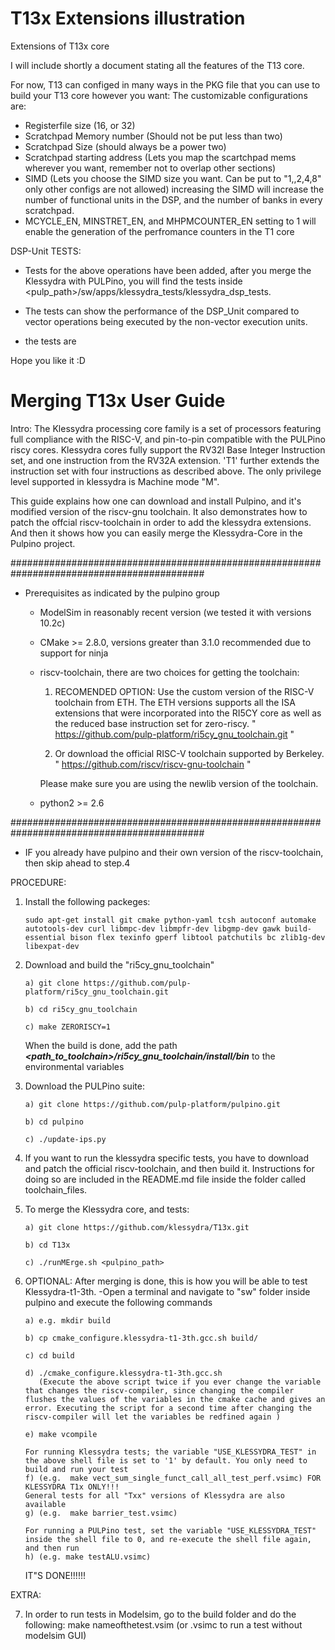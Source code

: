 # T13x Extensions illustration

Extensions of T13x core

I will include shortly a document stating all the features of the T13 core.

For now, T13 can configed in many ways in the PKG file that you can use to build your T13 core however you want:
The customizable configurations are:
  - Registerfile size (16, or 32)
  - Scratchpad Memory number (Should not be put less than two)
  - Scratchpad Size (should always be a power two)
  - Scratchpad starting address (Lets you map the scartchpad mems wherever you want, remember not to overlap other sections)
  - SIMD (Lets you choose the SIMD size you want. Can be put to "1,,2,4,8" only other configs are not allowed) increasing the SIMD will increase the number of functional units in the DSP, and the number of banks in every scratchpad.
  - MCYCLE_EN, MINSTRET_EN, and MHPMCOUNTER_EN setting to 1 will enable the generation of the perfromance counters in the T1 core

DSP-Unit TESTS:

- Tests for the above operations have been added, after you merge the Klessydra with PULPino, you will find the tests inside <pulp_path>/sw/apps/klessydra_tests/klessydra_dsp_tests. 

- The tests can show the performance of the DSP_Unit compared to vector operations being executed by the non-vector execution units.

- the tests are

Hope you like it :D

# Merging T13x User Guide

Intro: The Klessydra processing core family is a set of processors featuring full compliance with the RISC-V, and pin-to-pin compatible with the PULPino riscy cores. Klessydra cores fully support the RV32I Base Integer Instruction set, and one instruction from the RV32A extension. 'T1' further extends the instruction set with four instructions as described above. The only privilege level supported in klessydra is Machine mode "M".

This guide explains how one can download and install Pulpino, and it's 
modified version of the riscv-gnu toolchain. It also demonstrates
how to patch the offcial riscv-toolchain in order to add the klessydra 
extensions. And then it shows how you can easily merge the Klessydra-Core 
in the Pulpino project.

###########################################################################################
- Prerequisites as indicated by the pulpino group
	- ModelSim in reasonably recent version (we tested it with versions 10.2c)
	- CMake >= 2.8.0, versions greater than 3.1.0 recommended due to support for ninja
	- riscv-toolchain, there are two choices for getting the toolchain: 

  		1) RECOMENDED OPTION: Use the custom version of the RISC-V toolchain from ETH. 
  		The ETH versions supports all the ISA extensions that were incorporated 
	  	into the RI5CY core as well as the reduced base instruction set for zero-riscy.
	        " https://github.com/pulp-platform/ri5cy_gnu_toolchain.git "

		2) Or download the official RISC-V toolchain supported by Berkeley.
 	       	" https://github.com/riscv/riscv-gnu-toolchain "


	  	Please make sure you are using the newlib version of the toolchain.
	- python2 >= 2.6
	
###########################################################################################

- IF you already have pulpino and their own version of the riscv-toolchain, then skip ahead to step.4


PROCEDURE:
1.	Install the following packeges:
		
		sudo apt-get install git cmake python-yaml tcsh autoconf automake autotools-dev curl libmpc-dev libmpfr-dev libgmp-dev gawk build-essential bison flex texinfo gperf libtool patchutils bc zlib1g-dev libexpat-dev

2.	Download and build the "ri5cy_gnu_toolchain"

		a) git clone https://github.com/pulp-platform/ri5cy_gnu_toolchain.git
		
		b) cd ri5cy_gnu_toolchain
		
		c) make ZERORISCY=1
		
	When the build is done, add the path **_<path_to_toolchain>/ri5cy_gnu_toolchain/install/bin_** to the environmental variables

3.	Download the PULPino suite:

		a) git clone https://github.com/pulp-platform/pulpino.git
		
		b) cd pulpino
		
		c) ./update-ips.py	


4.	If you want to run the klessydra specific tests, you have to download and patch the official riscv-toolchain, and then build it. Instructions for doing so are included in the README.md file
	inside the folder called toolchain_files.

5.	To merge the Klessydra core, and tests:

		a) git clone https://github.com/klessydra/T13x.git
		
		b) cd T13x
		
		c) ./runMErge.sh <pulpino_path>

6.	OPTIONAL: After merging is done, this is how you will be able to test Klessydra-t1-3th.
		-Open a terminal and navigate to "sw" folder inside pulpino and execute the following commands

		a) e.g. mkdir build
		
		b) cp cmake_configure.klessydra-t1-3th.gcc.sh build/
		
		c) cd build
		
		d) ./cmake_configure.klessydra-t1-3th.gcc.sh
		   (Execute the above script twice if you ever change the variable that changes the riscv-compiler, since changing the compiler flushes the values of the variables in the cmake cache and gives an error. Executing the script for a second time after changing the riscv-compiler will let the variables be redfined again )
		   
		e) make vcompile

		For running Klessydra tests; the variable "USE_KLESSYDRA_TEST" in the above shell file is set to '1' by default. You only need to build and run your test
		f) (e.g.  make vect_sum_single_funct_call_all_test_perf.vsimc) FOR KLESSYDRA T1x ONLY!!!
		General tests for all "Txx" versions of Klessydra are also available
		g) (e.g.  make barrier_test.vsimc)
		
		For running a PULPino test, set the variable "USE_KLESSYDRA_TEST" inside the shell file to 0, and re-execute the shell file again, and then run
		h) (e.g. make testALU.vsimc)
			
	IT"S DONE!!!!!!

EXTRA:

7.	In order to run tests in Modelsim, go to the build folder and do the following:
		make nameofthetest.vsim (or .vsimc to run a test without modelsim GUI)
